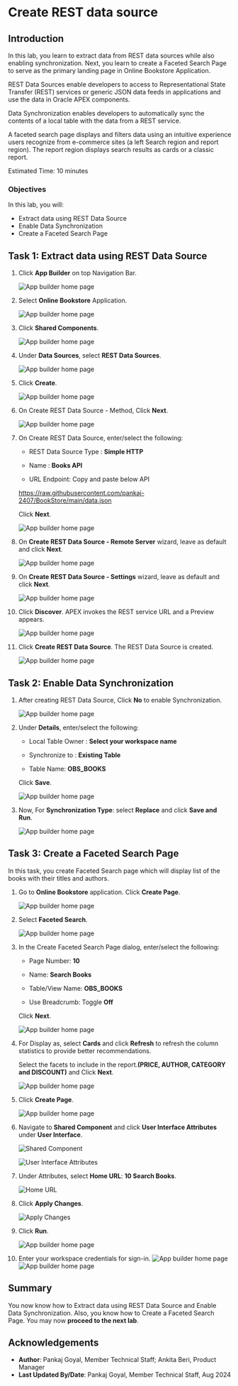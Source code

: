 # Create REST data source

## Introduction

In this lab, you learn to extract data from REST data sources  while also enabling synchronization. Next, you learn to create  a Faceted Search Page  to serve as the primary landing page in Online Bookstore Application.

REST Data Sources enable developers to access to Representational State Transfer (REST) services or generic JSON data feeds in applications and use the data in Oracle APEX components.

Data Synchronization enables developers to automatically sync the contents of a local table with the data from a REST service.

A faceted search page displays and filters data using an intuitive experience users recognize from e-commerce sites (a left Search region and report region). The report region displays search results as cards or a classic report.

Estimated Time: 10 minutes

### Objectives

In this lab, you will:

- Extract data using REST Data Source
- Enable Data Synchronization
- Create a Faceted Search Page

## Task 1: Extract data using REST Data Source

1. Click **App Builder** on top Navigation Bar.

    ![App builder home page](images/click-app-builder.png " ")

2. Select **Online Bookstore** Application.

    ![App builder home page](images/select-obs-app.png " ")

3. Click **Shared Components**.

    ![App builder home page](images/select-sc.png " ")

4. Under **Data Sources**, select **REST Data Sources**.

    ![App builder home page](images/rest-data-source.png " ")

5. Click **Create**.

    ![App builder home page](images/rds-create.png " ")

6. On Create REST Data Source - Method, Click **Next**.

    ![App builder home page](images/rds-next1.png " ")

7. On Create REST Data Source, enter/select the following:

     - REST Data Source Type : **Simple HTTP**

     - Name  : **Books API**

     - URL Endpoint: Copy and paste below API

     https://raw.githubusercontent.com/pankaj-2407/BookStore/main/data.json

     Click **Next**.

    ![App builder home page](images/rds-name.png " ")

8. On **Create REST Data Source - Remote Server** wizard, leave as default and click **Next**.

    ![App builder home page](images/rds-next2.png " ")

9. On **Create REST Data Source - Settings** wizard, leave as default and click **Next**.

    ![App builder home page](images/rds-next3.png " ")

10. Click **Discover**. APEX invokes the REST service URL and a Preview appears.

    ![App builder home page](images/rds-discover.png " ")

11. Click **Create REST Data Source**. The REST Data Source is created.

    ![App builder home page](images/create-rds.png " ")

## Task 2: Enable Data Synchronization

1. After creating REST Data Source, Click **No** to enable Synchronization.

    ![App builder home page](images/click-no.png " ")

2. Under **Details**, enter/select the following:

    - Local Table Owner : **Select your workspace name**

    - Synchronize to : **Existing Table**

    - Table Name: **OBS\_BOOKS**

    Click **Save**.

    ![App builder home page](images/click-save.png " ")

3. Now, For **Synchronization Type**: select **Replace** and click **Save and Run**.

    ![App builder home page](images/click-replace.png " ")

## Task 3: Create a Faceted Search Page

In this task, you create Faceted Search page which will display list of the books with their titles and authors.

1. Go to **Online Bookstore** application. Click **Create Page**.

   ![App builder home page](images/fs-create.png " ")

2. Select **Faceted Search**.

   ![App builder home page](images/fs.png " ")

3. In the Create Faceted Search Page dialog, enter/select the following:

    - Page Number: **10**

    - Name: **Search Books**

    - Table/View Name: **OBS_BOOKS**

    - Use Breadcrumb: Toggle **Off**

   Click **Next**.

   ![App builder home page](images/fs-next.png " ")

4. For Display as, select **Cards** and click **Refresh** to refresh the column statistics to provide better recommendations.

    Select the facets to include in the report.**(PRICE, AUTHOR, CATEGORY and DISCOUNT)** and Click **Next**.

    ![App builder home page](images/fs-cards.png " ")

5. Click **Create Page**.

    ![App builder home page](images/fs-create-page.png " ")

6. Navigate to **Shared Component** and click **User Interface Attributes** under **User Interface**.

    ![Shared Component](images/nav-sc.png " ")

    ![User Interface Attributes](images/select-user-interface.png " ")

7. Under Attributes, select **Home URL**: **10 Search Books**.

    ![Home URL](images/select-home-url.png " ")

8. Click **Apply Changes**.

    ![Apply Changes](images/apply-changes.png " ")

9. Click **Run**.

    ![App builder home page](images/click-run.png " ")

10. Enter your workspace credentials for sign-in.
    ![App builder home page](images/sign-in.png " ")
    ![App builder home page](images/fs-view.png " ")

## Summary

You now know how to Extract data using REST Data Source and Enable Data Synchronization. Also, you know how to Create a Faceted Search Page. You may now **proceed to the next lab**.

## Acknowledgements

- **Author**: Pankaj Goyal, Member Technical Staff; Ankita Beri, Product Manager
- **Last Updated By/Date**: Pankaj Goyal, Member Technical Staff, Aug 2024

